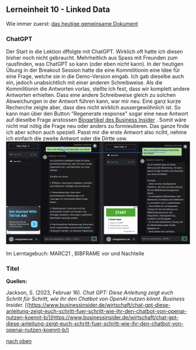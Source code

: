 ## Lerneinheit 10 - Linked Data
Wie immer zuerst: [das heutige gemeinsame Dokument](https://pad.gwdg.de/_6j1KL1wS9O7PD09pYDGoA#)

### ChatGPT
Der Start in die Lektion dffolgte mit ChatGPT. Wirklich oft hatte ich diesen bisher noch nicht gebraucht. Mehrheitlich aus Spass mit Freunden zum rausfinden, was ChatGPT so kann (oder eben nicht kann). In der heutigen Übung in der Breakout Session hatte die eine Kommilitionin eine Idee für eine Frage, welche sie in die Demo-Version eingab. Ich gab dieselbe auch ein, jedoch unabsichtlich mit einer anderen Schreibweise. Als die Kommilitionin die Antworten vorlas, stellte ich fest, dass wir komplett andere Antworten erhielten. Dass eine andere Schreibweise gleich zu solchen Abweichungen in der Antwort führen kann, war mir neu. Eine ganz kurze Recherche zeigte aber, dass dies nicht wirklich aussergewöhnlich ist. So kann man über den Button "Regenerate response" sogar eine neue Antwort auf dieselbe Frage anstossen [Blogartikel des Business Insider](https://www.businessinsider.de/wirtschaft/chat-gpt-diese-anleitung-zeigt-euch-schritt-fuer-schritt-wie-ihr-den-chatbot-von-openai-nutzen-koennt-b/)
. Somit wäre nicht mal nötig die Frage neu oder anders zu formieulieren. Das ganze finde ich aber schon auch speziell. Passt mir die erste Antwort also nciht, nehme ich einfach die zweite Antwort oder die Dirtte usw. 
![Vergleich der Fragen in ChatGPT](https://github.com/Sabs135/Lerntagebuch-BAIN/blob/main/img/Vrgl_fragen_chatgpt.png?raw=true)


Im Lerntagebuch: 
MARC21 , BIBFRAME vor und Nachteile 

### Titel
 


**Quellen:**

Jackson, S. (2023, Februar 16). _Chat GPT: Diese Anleitung zeigt euch Schritt für Schritt, wie ihr den Chatbot von OpenAI nutzen könnt. Business Insider._
[(https://www.businessinsider.de/wirtschaft/chat-gpt-diese-anleitung-zeigt-euch-schritt-fuer-schritt-wie-ihr-den-chatbot-von-openai-nutzen-koennt-b/](https://www.businessinsider.de/wirtschaft/chat-gpt-diese-anleitung-zeigt-euch-schritt-fuer-schritt-wie-ihr-den-chatbot-von-openai-nutzen-koennt-b/)

[nach oben](#lerneinheit-8---linked-data)
